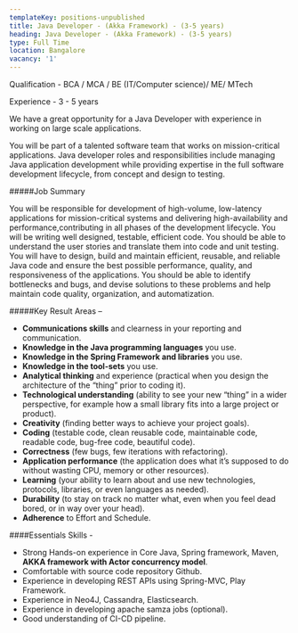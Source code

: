 ```yaml
---
templateKey: positions-unpublished
title: Java Developer - (Akka Framework) - (3-5 years)
heading: Java Developer - (Akka Framework) - (3-5 years)
type: Full Time
location: Bangalore
vacancy: '1'
---
```


Qualification - BCA / MCA / BE (IT/Computer science)/ ME/ MTech

Experience - 3 - 5 years

We have a great opportunity for a Java Developer with experience in working on large scale applications.
 
You will be part of a talented software team that works on mission-critical applications. Java developer roles and responsibilities include managing Java application development while providing expertise in the full software development lifecycle, from concept and design to testing.


#####Job Summary

You will be responsible for development of high-volume, low-latency applications for mission-critical systems and delivering high-availability and performance,contributing in all phases of the development lifecycle. You will be writing well designed, testable, efficient code. You should be able to understand the user stories and translate them into code and unit testing. You will have to design, build and maintain efficient, reusable, and reliable Java code and ensure the best possible performance, quality, and responsiveness of the applications. You should be able to identify bottlenecks and bugs, and devise solutions to these problems and help maintain code quality, organization, and automatization.


#####Key Result Areas –
* **Communications skills** and clearness in your reporting and communication.
* **Knowledge in the Java programming languages** you use.
* **Knowledge in the Spring Framework and libraries** you use.
* **Knowledge in the tool-sets** you use.
* **Analytical thinking** and experience (practical when you design the architecture of the “thing” prior to coding it).
* **Technological understanding** (ability to see your new “thing” in a wider perspective, for example how a small library fits into a large project or product).
* **Creativity** (finding better ways to achieve your project goals).
* **Coding** (testable code, clean reusable code, maintainable code, readable code, bug-free code, beautiful code).
* **Correctness** (few bugs, few iterations with refactoring).
* **Application performance** (the application does what it’s supposed to do without wasting CPU, memory or other resources).
* **Learning** (your ability to learn about and use new technologies, protocols, libraries, or even languages as needed).
* **Durability** (to stay on track no matter what, even when you feel dead bored, or in way over your head).
* **Adherence** to Effort and Schedule.

####Essentials Skills -
* Strong Hands-on experience in Core Java, Spring framework, Maven, **AKKA framework with Actor concurrency model**.
* Comfortable with source code repository Github.
* Experience in developing REST APIs using Spring-MVC, Play Framework.
* Experience in Neo4J, Cassandra, Elasticsearch.
* Experience in developing apache samza jobs (optional).
* Good understanding of CI-CD pipeline.